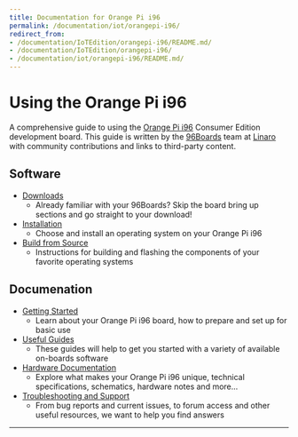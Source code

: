 ```yaml
---
title: Documentation for Orange Pi i96
permalink: /documentation/iot/orangepi-i96/
redirect_from:
- /documentation/IoTEdition/orangepi-i96/README.md/
- /documentation/IoTEdition/orangepi-i96/
- /documentation/iot/orangepi-i96/README.md/
---
```

# Using the Orange Pi i96

A comprehensive guide to using the [Orange Pi i96](https://www.96boards.org/product/orangepi-i96/) Consumer Edition development board. This guide is written by the [96Boards](https://www.96boards.org) team at [Linaro](http://www.linaro.org) with community contributions and links to third-party content.

## Software

- [Downloads](downloads/)
   - Already familiar with your 96Boards? Skip the board bring up sections and go straight to your download!
- [Installation](installation/)
   - Choose and install an operating system on your Orange Pi i96
- [Build from Source](build/)
   - Instructions for building and flashing the components of your favorite operating systems

## Documenation

- [Getting Started](getting-started/)
   - Learn about your Orange Pi i96 board, how to prepare and set up for basic use
- [Useful Guides](guides/)
   - These guides will help to get you started with a variety of available on-boards software
- [Hardware Documentation](hardware-docs/)
   - Explore what makes your Orange Pi i96 unique, technical specifications, schematics, hardware notes and more...
- [Troubleshooting and Support](support/)
   - From bug reports and current issues, to forum access and other useful resources, we want to help you find answers

***
